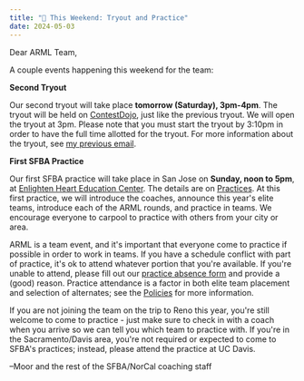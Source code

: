 ```yaml
---
title: "👯 This Weekend: Tryout and Practice"
date: 2024-05-03
---
```


Dear ARML Team,

A couple events happening this weekend for the team:

**Second Tryout**

Our second tryout will take place **tomorrow (Saturday), 3pm-4pm**. 
The tryout will be held on [ContestDojo](https://contestdojo.com/), just like
the previous tryout. We will open the tryout at 3pm.  Please note that you must
start the tryout by 3:10pm in order to have the full time allotted for the
tryout. For more information about the tryout, see 
[my previous email](/news/season-2024/first-tryout/).

**First SFBA Practice**

Our first SFBA practice will take place in San Jose on **Sunday, noon to 5pm**,
at [Enlighten Heart Education
Center](https://maps.app.goo.gl/Gn2PLXRx6tTQ9hk4A). The details are on
[Practices](/practices/).
At this first practice, we will introduce the coaches, announce this year's
elite teams, introduce each of the ARML rounds, and practice in teams. 
We encourage everyone to carpool to practice with others from your city or area.

ARML is a team event, and it's important that everyone come to practice if
possible in order to work in teams. If you have a schedule conflict with part of
practice, it's ok to attend whatever portion that you're available. If you're
unable to attend, please fill out our
[practice absence form](https://forms.gle/4H4Pw6yBUGffMX3u5) and provide a
(good) reason. Practice attendance is a factor in both elite team placement and
selection of alternates; see the [Policies](/policies/) for more
information.

If you are not joining the team on the trip to Reno this year,
you're still welcome to come to practice - just make sure to check in with a
coach when you arrive so we can tell you which team to practice with. If you're
in the Sacramento/Davis area, you're not required or expected to come to SFBA's
practices; instead, please attend the practice at UC Davis.

–Moor and the rest of the SFBA/NorCal coaching staff
